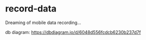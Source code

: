 # record-data

Dreaming of mobile data recording...

db diagram: https://dbdiagram.io/d/6048d556fcdcb6230b237d7f
